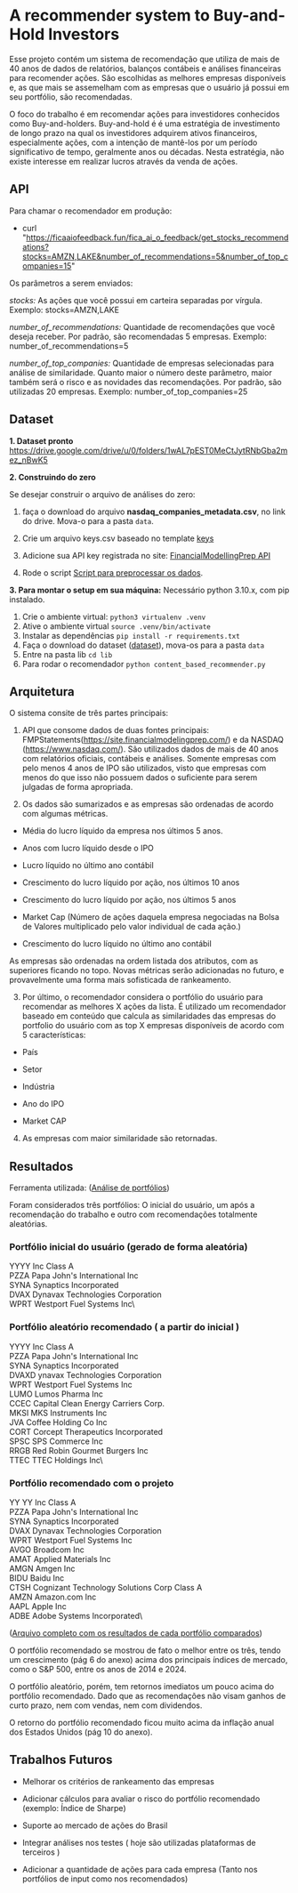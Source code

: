 # A recommender system to Buy-and-Hold Investors

Esse projeto contém um sistema de recomendação que utiliza de mais de 40 anos de dados de relatórios, balanços contábeis e análises financeiras para recomender ações. São escolhidas as melhores empresas disponíveis e, as que mais se assemelham com as empresas que o usuário já possui em seu portfólio, são recomendadas.

O foco do trabalho é em recomendar ações para investidores conhecidos como Buy-and-holders.
Buy-and-hold é é uma estratégia de investimento de longo prazo na qual os investidores adquirem ativos financeiros, especialmente ações, com a intenção de mantê-los por um período significativo de tempo, geralmente anos ou décadas. Nesta estratégia, não existe interesse em realizar lucros através da venda de ações.


## API


Para chamar o recomendador em produção:

  - curl "https://ficaaiofeedback.fun/fica_ai_o_feedback/get_stocks_recommendations?stocks=AMZN,LAKE&number_of_recommendations=5&number_of_top_companies=15"


Os parâmetros a serem enviados:

*stocks:* As ações que você possui em carteira separadas por vírgula. Exemplo: stocks=AMZN,LAKE

*number_of_recommendations:* Quantidade de recomendações que você deseja receber. Por padrão, são recomendadas 5 empresas. Exemplo: number_of_recommendations=5

*number_of_top_companies:* Quantidade de empresas selecionadas para análise de similaridade.
Quanto maior o número deste parâmetro, maior também será o risco e as novidades das recomendações. Por padrão, são utilizadas 20 empresas. Exemplo: number_of_top_companies=25


## Dataset

**1. Dataset pronto**
https://drive.google.com/drive/u/0/folders/1wAL7pEST0MeCtJytRNbGba2mez_nBwK5


**2. Construindo do zero**

Se desejar construir o arquivo de análises do zero:

1. faça o download do arquivo **nasdaq_companies_metadata.csv**, no link do drive. Mova-o para a pasta `data`.

2. Crie um arquivo keys.csv baseado no template [keys](keys.tmp.csv) 

3. Adicione sua API key registrada no site: [FinancialModellingPrep API](https://site.financialmodelingprep.com/developer/docs/dashboard)

4. Rode o script [Script para preprocessar os dados](lib/stock_data_process.py).


**3. Para montar o setup em sua máquina:**
Necessário python 3.10.x, com pip instalado.

1. Crie o ambiente virtual: `python3 virtualenv .venv`
2. Ative o ambiente virtual `source .venv/bin/activate`
3. Instalar as dependências `pip install -r requirements.txt`
4. Faça o download do dataset ([dataset](https://drive.google.com/drive/u/0/folders/1wAL7pEST0MeCtJytRNbGba2mez_nBwK5)), mova-os para a pasta `data`
5. Entre na pasta lib `cd lib`
6. Para rodar o recomendador `python content_based_recommender.py`


## Arquitetura

O sistema consite de três partes principais:

1. API que consome dados de duas fontes principais: FMPStatements(https://site.financialmodelingprep.com/) e da NASDAQ (https://www.nasdaq.com/). São utilizados dados de mais de 40 anos com relatórios oficiais, contábeis e análises. Somente empresas com pelo menos 4 anos de IPO são utilizados, visto que empresas com menos do que isso não possuem dados o suficiente para serem julgadas de forma apropriada.


2. Os dados são sumarizados e as empresas são ordenadas de acordo com algumas métricas.

  - Média do lucro líquido da empresa nos últimos 5 anos.

  - Anos com lucro líquido desde o IPO

  - Lucro líquido no último ano contábil

  - Crescimento do lucro líquido por ação, nos últimos 10 anos

  - Crescimento do lucro líquido por ação, nos últimos 5 anos

  - Market Cap (Número de ações daquela empresa negociadas na Bolsa de Valores multiplicado pelo valor individual de cada ação.)

  - Crescimento do lucro líquido no último ano contábil

As empresas são ordenadas na ordem listada dos atributos, com as superiores ficando no topo.
Novas métricas serão adicionadas no futuro, e provavelmente uma forma mais sofisticada de rankeamento.

3. Por último, o recomendador considera o portfólio do usuário para recomendar as melhores X ações da lista.
É utilizado um recomendador baseado em conteúdo que calcula as similaridades das empresas do portfolio do usuário com as top X empresas disponíveis de acordo com 5 características:

  - País

  - Setor

  - Indústria

  - Ano do IPO

  - Market CAP

4. As empresas com maior similaridade são retornadas.


## Resultados
Ferramenta utilizada: ([Análise de portfólios](https://www.portfoliovisualizer.com/analysis))

Foram considerados três portfólios: O inicial do usuário, um após a recomendação do trabalho e outro com recomendações totalmente aleatórias.

### Portfólio inicial do usuário (gerado de forma aleatória)

YYYY Inc Class A\
PZZA Papa John's International Inc\
SYNA Synaptics Incorporated\
DVAX Dynavax Technologies Corporation\
WPRT Westport Fuel Systems Inc\

### Portfólio aleatório recomendado ( a partir do inicial )

YYYY Inc Class A\
PZZA Papa John's International Inc\
SYNA Synaptics Incorporated\
DVAXD ynavax Technologies Corporation\
WPRT Westport Fuel Systems Inc\
LUMO Lumos Pharma Inc\
CCEC Capital Clean Energy Carriers Corp.\
MKSI MKS Instruments Inc\
JVA Coffee Holding Co Inc\
CORT Corcept Therapeutics Incorporated\
SPSC SPS Commerce Inc\
RRGB Red Robin Gourmet Burgers Inc\
TTEC TTEC Holdings Inc\

### Portfólio recomendado com o projeto

YY YY Inc Class A\
PZZA Papa John's International Inc\
SYNA Synaptics Incorporated\
DVAX Dynavax Technologies Corporation\
WPRT Westport Fuel Systems Inc\
AVGO Broadcom Inc\
AMAT Applied Materials Inc\
AMGN Amgen Inc\
BIDU Baidu Inc\
CTSH Cognizant Technology Solutions Corp Class A\
AMZN Amazon.com Inc\
AAPL Apple Inc\
ADBE Adobe Systems Incorporated\

([Arquivo completo com os resultados de cada portfólio comparados](https://drive.google.com/file/d/1wSrAJ_I-RL_RNYe26iDv5HhDXJazpo3S/view))


O portfólio recomendado se mostrou de fato o melhor entre os três, tendo um crescimento (pág 6 do anexo) acima dos principais índices de mercado, como o S&P 500, entre os anos de 2014 e 2024.

O portfólio aleatório, porém, tem retornos imediatos um pouco acima do portfólio recomendado. Dado que as recomendações não visam ganhos de curto prazo, nem com vendas, nem com dividendos.

O retorno do portfólio recomendado ficou muito acima da inflação anual dos Estados Unidos (pág 10 do anexo).

## Trabalhos Futuros

* Melhorar os critérios de rankeamento das empresas

* Adicionar cálculos para avaliar o risco do portfólio recomendado (exemplo: Índice de Sharpe)

* Suporte ao mercado de ações do Brasil

* Integrar análises nos testes ( hoje são utilizadas plataformas de terceiros )

* Adicionar a quantidade de ações para cada empresa (Tanto nos portfólios de input como nos recomendados)
